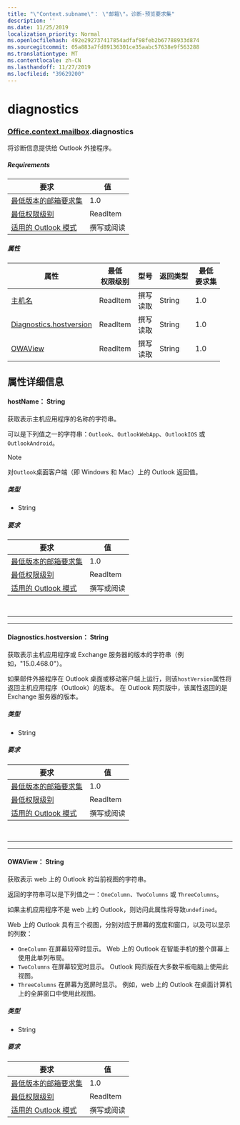 ```yaml
---
title: "\"Context.subname\"： \"邮箱\"。诊断-预览要求集"
description: ''
ms.date: 11/25/2019
localization_priority: Normal
ms.openlocfilehash: 492e292737417854adfaf98feb2b67788933d874
ms.sourcegitcommit: 05a883a7fd89136301ce35aabc57638e9f563288
ms.translationtype: MT
ms.contentlocale: zh-CN
ms.lasthandoff: 11/27/2019
ms.locfileid: "39629200"
---
```

# <a name="diagnostics"></a>diagnostics

### <a name="officeofficemdcontextofficecontextmdmailboxofficecontextmailboxmddiagnostics"></a>[Office](Office.md)[.context](Office.context.md)[.mailbox](Office.context.mailbox.md).diagnostics

将诊断信息提供给 Outlook 外接程序。

##### <a name="requirements"></a>Requirements

|要求| 值|
|---|---|
|[最低版本的邮箱要求集](/office/dev/add-ins/reference/requirement-sets/outlook-api-requirement-sets)| 1.0|
|[最低权限级别](/outlook/add-ins/understanding-outlook-add-in-permissions)| ReadItem|
|[适用的 Outlook 模式](/outlook/add-ins/#extension-points)| 撰写或阅读|

##### <a name="properties"></a>属性

| 属性 | 最低<br>权限级别 | 型号 | 返回类型 | 最低<br>要求集 |
|---|---|---|---|---|
| [主机名](#hostname-string) | ReadItem | 撰写<br>读取 | String | 1.0 |
| [Diagnostics.hostversion](#hostversion-string) | ReadItem | 撰写<br>读取 | String | 1.0 |
| [OWAView](#owaview-string) | ReadItem | 撰写<br>读取 | String | 1.0 |

## <a name="property-details"></a>属性详细信息

#### <a name="hostname-string"></a>hostName： String

获取表示主机应用程序的名称的字符串。

可以是下列值之一的字符串：`Outlook`、`OutlookWebApp`、`OutlookIOS` 或 `OutlookAndroid`。

> [!NOTE]
> 对`Outlook`桌面客户端（即 Windows 和 Mac）上的 Outlook 返回值。

##### <a name="type"></a>类型

*   String

##### <a name="requirements"></a>要求

|要求| 值|
|---|---|
|[最低版本的邮箱要求集](/office/dev/add-ins/reference/requirement-sets/outlook-api-requirement-sets)| 1.0|
|[最低权限级别](/outlook/add-ins/understanding-outlook-add-in-permissions)| ReadItem|
|[适用的 Outlook 模式](/outlook/add-ins/#extension-points)| 撰写或阅读|

<br>

---
---

#### <a name="hostversion-string"></a>Diagnostics.hostversion： String

获取表示主机应用程序或 Exchange 服务器的版本的字符串（例如，"15.0.468.0"）。

如果邮件外接程序在 Outlook 桌面或移动客户端上运行，则该`hostVersion`属性将返回主机应用程序（Outlook）的版本。 在 Outlook 网页版中，该属性返回的是 Exchange 服务器的版本。

##### <a name="type"></a>类型

*   String

##### <a name="requirements"></a>要求

|要求| 值|
|---|---|
|[最低版本的邮箱要求集](/office/dev/add-ins/reference/requirement-sets/outlook-api-requirement-sets)| 1.0|
|[最低权限级别](/outlook/add-ins/understanding-outlook-add-in-permissions)| ReadItem|
|[适用的 Outlook 模式](/outlook/add-ins/#extension-points)| 撰写或阅读|

<br>

---
---

#### <a name="owaview-string"></a>OWAView： String

获取表示 web 上的 Outlook 的当前视图的字符串。

返回的字符串可以是下列值之一：`OneColumn`、`TwoColumns` 或 `ThreeColumns`。

如果主机应用程序不是 web 上的 Outlook，则访问此属性将导致`undefined`。

Web 上的 Outlook 具有三个视图，分别对应于屏幕的宽度和窗口，以及可以显示的列数：

*   `OneColumn` 在屏幕较窄时显示。 Web 上的 Outlook 在智能手机的整个屏幕上使用此单列布局。
*   `TwoColumns` 在屏幕较宽时显示。 Outlook 网页版在大多数平板电脑上使用此视图。
*   `ThreeColumns` 在屏幕为宽屏时显示。 例如，web 上的 Outlook 在桌面计算机上的全屏窗口中使用此视图。

##### <a name="type"></a>类型

*   String

##### <a name="requirements"></a>要求

|要求| 值|
|---|---|
|[最低版本的邮箱要求集](/office/dev/add-ins/reference/requirement-sets/outlook-api-requirement-sets)| 1.0|
|[最低权限级别](/outlook/add-ins/understanding-outlook-add-in-permissions)| ReadItem|
|[适用的 Outlook 模式](/outlook/add-ins/#extension-points)| 撰写或阅读|
